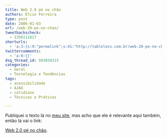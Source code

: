 ```yaml
---
title: Web 2.0 pé no chão
authors: Elcio Ferreira
type: post
date: 2006-01-03
url: /web-20-pe-no-chao/
tweetbackscheck:
  - 1356111817
shorturls:
  - 'a:3:{s:9:"permalink";s:41:"http://tableless.com.br/web-20-pe-no-chao";s:7:"tinyurl";s:26:"http://tinyurl.com/3u6hz4v";s:4:"isgd";s:19:"http://is.gd/Eq9PWz";}'
twittercomments:
  - 'a:0:{}'
dsq_thread_id: 503034315
categories:
  - Geral
  - Tecnologia e Tendências
tags:
  - acessibilidade
  - AJAX
  - cotidiano
  - Técnicas e Práticas

---
```

Publiquei o texto lá no [meu site][1], mas acho que ele é relevante aqui também, então lá vai o link:
  
[Web 2.0 pé no chão][2].

 [1]: http://elcio.com.br/
 [2]: http://blog.elcio.com.br/web-20-pe-no-chao/